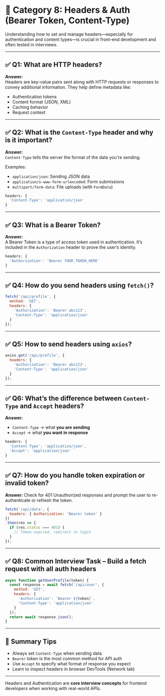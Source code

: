 
# 🔐 Category 8: Headers & Auth (Bearer Token, Content-Type)

Understanding how to set and manage headers—especially for authentication and content types—is crucial in front-end development and often tested in interviews.

---

## ✅ Q1: What are HTTP headers?

**Answer:**  
Headers are key-value pairs sent along with HTTP requests or responses to convey additional information. They help define metadata like:
- Authentication tokens
- Content format (JSON, XML)
- Caching behavior
- Request context

---

## ✅ Q2: What is the `Content-Type` header and why is it important?

**Answer:**  
`Content-Type` tells the server the format of the data you're sending.

Examples:
- `application/json`: Sending JSON data
- `application/x-www-form-urlencoded`: Form submissions
- `multipart/form-data`: File uploads (with `FormData`)

```js
headers: {
  'Content-Type': 'application/json'
}
```

---

## ✅ Q3: What is a Bearer Token?

**Answer:**  
A Bearer Token is a type of access token used in authentication. It’s included in the `Authorization` header to prove the user’s identity.

```js
headers: {
  'Authorization': 'Bearer YOUR_TOKEN_HERE'
}
```

---

## ✅ Q4: How do you send headers using `fetch()`?

```js
fetch('/api/profile', {
  method: 'GET',
  headers: {
    'Authorization': 'Bearer abc123',
    'Content-Type': 'application/json'
  }
});
```

---

## ✅ Q5: How to send headers using `axios`?

```js
axios.get('/api/profile', {
  headers: {
    'Authorization': 'Bearer abc123',
    'Content-Type': 'application/json'
  }
});
```

---

## ✅ Q6: What’s the difference between `Content-Type` and `Accept` headers?

**Answer:**
- `Content-Type` → what **you are sending**
- `Accept` → what **you want in response**

```js
headers: {
  'Content-Type': 'application/json',
  'Accept': 'application/json'
}
```

---

## ✅ Q7: How do you handle token expiration or invalid token?

**Answer:**
Check for 401 Unauthorized responses and prompt the user to re-authenticate or refresh the token.

```js
fetch('/api/data', {
  headers: { Authorization: 'Bearer token' }
})
.then(res => {
  if (res.status === 401) {
    // Token expired, redirect to login
  }
});
```

---

## ✅ Q8: Common Interview Task – Build a fetch request with all auth headers

```js
async function getUserProfile(token) {
  const response = await fetch('/api/user', {
    method: 'GET',
    headers: {
      'Authorization': `Bearer ${token}`,
      'Content-Type': 'application/json'
    }
  });
  return await response.json();
}
```

---

## 🔄 Summary Tips

- Always set `Content-Type` when sending data
- `Bearer` token is the most common method for API auth
- Use `Accept` to specify what format of response you expect
- Learn to inspect headers in browser DevTools (Network tab)

---

Headers and Authentication are **core interview concepts** for frontend developers when working with real-world APIs.
